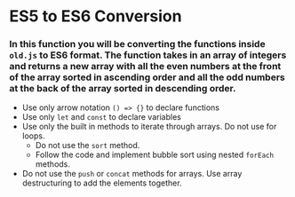 # ES5 to ES6 Conversion

### In this function you will be converting the functions inside `old.js` to ES6 format. The function takes in an array of integers and returns a new array with all the even numbers at the front of the array sorted in ascending order and all the odd numbers at the back of the array sorted in descending order.

* Use only arrow notation `() => {}` to declare functions
* Use only `let` and `const` to declare variables
* Use only the built in methods to iterate through arrays. Do not use for loops.
    * Do not use the `sort` method.
    * Follow the code and implement bubble sort using nested `forEach` methods.
* Do not use the `push` or `concat` methods for arrays. Use array destructuring to add the elements together.
